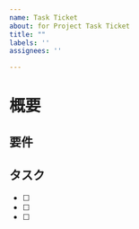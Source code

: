 ```yaml
---
name: Task Ticket
about: for Project Task Ticket
title: ""
labels: ''
assignees: ''

---
```


# 概要

## 要件

## タスク
<!-- 
If you want to relate issue, like this ↓
- [ ] #123
 -->
- [ ] 
- [ ] 
- [ ]
